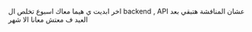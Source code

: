 اخر ابديت ي هيما 
معاك اسبوع تخلص ال backend , API 
عشان المنافشة هتبقي بعد العيد ف معتش معانا الا شهر
